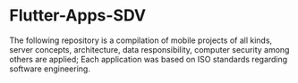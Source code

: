 # Flutter-Apps-SDV
 The following repository is a compilation of mobile projects of all kinds, server concepts, architecture, data responsibility, computer security among others are applied; Each application was based on ISO standards regarding software engineering.
